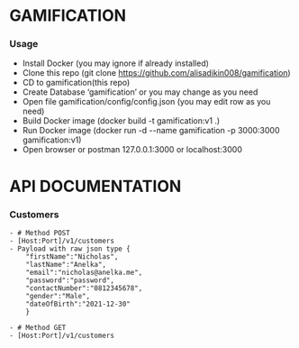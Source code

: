 # GAMIFICATION
 
### Usage

  - Install Docker (you may ignore if already installed)
  - Clone this repo (git clone https://github.com/alisadikin008/gamification)
  - CD to gamification(this repo)
  - Create Database ‘gamification’ or you may change as you need
  - Open file gamification/config/config.json (you may edit row as you need)
  - Build Docker image (docker build -t gamification:v1 .) 
  - Run Docker image (docker run -d --name gamification -p 3000:3000 gamification:v1)
  - Open browser or postman 127.0.0.1:3000 or localhost:3000
  
# API DOCUMENTATION
### Customers
    - # Method POST
    - [Host:Port]/v1/customers
    - Payload with raw json type {
	    "firstName":"Nicholas",
	    "lastName":"Anelka",
	    "email":"nicholas@anelka.me",
	    "password":"password",
        "contactNumber":"0812345678",
        "gender":"Male",
        "dateOfBirth":"2021-12-30"
        }
       
    - # Method GET 
    - [Host:Port]/v1/customers
